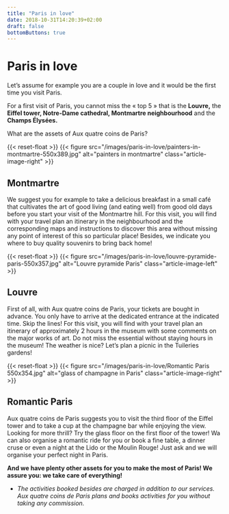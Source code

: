 ```yaml
---
title: "Paris in love"
date: 2018-10-31T14:20:39+02:00
draft: false
bottomButtons: true
---
```


# Paris in love
Let’s assume for example you are a couple in love and it would be the first time you visit Paris.

For a first visit of Paris, you cannot miss the « top 5 » that is the **Louvre,** the **Eiffel tower, Notre-Dame cathedral, Montmartre neighbourhood** and the **Champs Élysées.**

What are the assets of Aux quatre coins de Paris?

{{< reset-float >}}
{{< figure src="/images/paris-in-love/painters-in-montmartre-550x389.jpg"
alt="painters in montmartre" class="article-image-right" >}}

## Montmartre

We suggest you for example to take a delicious breakfast in a small café that cultivates the art of good living (and eating well) from good old days before you start your visit of the Montmartre hill. For this visit, you will find with your travel plan an itinerary in the neighbourhood and the corresponding maps and instructions to discover this area without missing any point of interest of this so particular place! Besides, we indicate you where to buy quality souvenirs to bring back home!

{{< reset-float >}}
{{< figure src="/images/paris-in-love/louvre-pyramide-paris-550x357.jpg"
alt="Louvre pyramide Paris" class="article-image-left" >}}

## Louvre

First of all, with Aux quatre coins de Paris, your tickets are bought in advance. You only have to arrive at the dedicated entrance at the indicated time. Skip the lines!
For this visit, you will find with your travel plan an itinerary of approximately 2 hours in the museum with some comments on the major works of art. Do not miss the essential without staying hours in the museum!
The weather is nice? Let’s plan a picnic in the Tuileries gardens!

{{< reset-float >}}
{{< figure src="/images/paris-in-love/Romantic Paris 550x354.jpg"
alt="glass of champagne in Paris" class="article-image-right" >}}

## Romantic Paris

Aux quatre coins de Paris suggests you to visit the third floor of the Eiffel tower and to take a cup at the champagne bar while enjoying the view. Looking for more thrill? Try the glass floor on the first floor of the tower!
Wa can also organise a romantic ride for you or book a fine table, a dinner cruse or even a night at the Lido or the Moulin Rouge! Just ask and we will organise your perfect night in Paris.


**And we have plenty other assets for you to make the most of Paris! We assure you: we take care of everything!**

* *The activities booked besides are charged in addition to our services. Aux quatre coins de Paris plans and books activities for you without taking any commission.*
